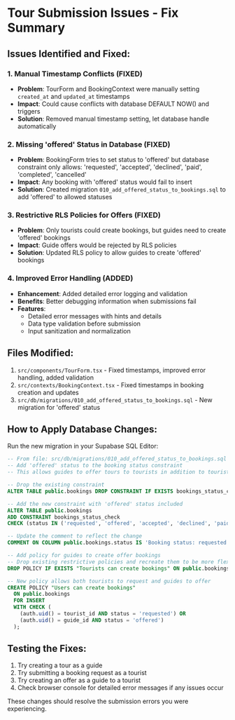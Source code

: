# Tour Submission Issues - Fix Summary

## Issues Identified and Fixed:

### 1. **Manual Timestamp Conflicts** (FIXED)
- **Problem**: TourForm and BookingContext were manually setting `created_at` and `updated_at` timestamps
- **Impact**: Could cause conflicts with database DEFAULT NOW() and triggers
- **Solution**: Removed manual timestamp setting, let database handle automatically

### 2. **Missing 'offered' Status in Database** (FIXED) 
- **Problem**: BookingForm tries to set status to 'offered' but database constraint only allows: 'requested', 'accepted', 'declined', 'paid', 'completed', 'cancelled'
- **Impact**: Any booking with 'offered' status would fail to insert
- **Solution**: Created migration `010_add_offered_status_to_bookings.sql` to add 'offered' to allowed statuses

### 3. **Restrictive RLS Policies for Offers** (FIXED)
- **Problem**: Only tourists could create bookings, but guides need to create 'offered' bookings
- **Impact**: Guide offers would be rejected by RLS policies
- **Solution**: Updated RLS policy to allow guides to create 'offered' bookings

### 4. **Improved Error Handling** (ADDED)
- **Enhancement**: Added detailed error logging and validation
- **Benefits**: Better debugging information when submissions fail
- **Features**: 
  - Detailed error messages with hints and details
  - Data type validation before submission
  - Input sanitization and normalization

## Files Modified:

1. `src/components/TourForm.tsx` - Fixed timestamps, improved error handling, added validation
2. `src/contexts/BookingContext.tsx` - Fixed timestamps in booking creation and updates
3. `src/db/migrations/010_add_offered_status_to_bookings.sql` - New migration for 'offered' status

## How to Apply Database Changes:

Run the new migration in your Supabase SQL Editor:
```sql
-- From file: src/db/migrations/010_add_offered_status_to_bookings.sql
-- Add 'offered' status to the booking status constraint
-- This allows guides to offer tours to tourists in addition to tourists requesting tours

-- Drop the existing constraint
ALTER TABLE public.bookings DROP CONSTRAINT IF EXISTS bookings_status_check;

-- Add the new constraint with 'offered' status included
ALTER TABLE public.bookings 
ADD CONSTRAINT bookings_status_check 
CHECK (status IN ('requested', 'offered', 'accepted', 'declined', 'paid', 'completed', 'cancelled'));

-- Update the comment to reflect the change
COMMENT ON COLUMN public.bookings.status IS 'Booking status: requested (tourist requests), offered (guide offers), accepted, declined, paid, completed, cancelled';

-- Add policy for guides to create offer bookings
-- Drop existing restrictive policies and recreate them to be more flexible
DROP POLICY IF EXISTS "Tourists can create bookings" ON public.bookings;

-- New policy allows both tourists to request and guides to offer
CREATE POLICY "Users can create bookings" 
  ON public.bookings 
  FOR INSERT 
  WITH CHECK (
    (auth.uid() = tourist_id AND status = 'requested') OR
    (auth.uid() = guide_id AND status = 'offered')
  );
```

## Testing the Fixes:

1. Try creating a tour as a guide
2. Try submitting a booking request as a tourist  
3. Try creating an offer as a guide to a tourist
4. Check browser console for detailed error messages if any issues occur

These changes should resolve the submission errors you were experiencing.